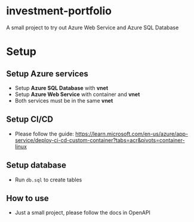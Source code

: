 # investment-portfolio
A small project to try out Azure Web Service and Azure SQL Database
# Setup
## Setup Azure services
- Setup **Azure SQL Database** with **vnet**
- Setup **Azure Web Service** with container and **vnet**
- Both services must be in the same **vnet**
## Setup CI/CD
- Please follow the guide: https://learn.microsoft.com/en-us/azure/app-service/deploy-ci-cd-custom-container?tabs=acr&pivots=container-linux
## Setup database
- Run `db.sql` to create tables
## How to use
- Just a small project, please follow the docs in OpenAPI